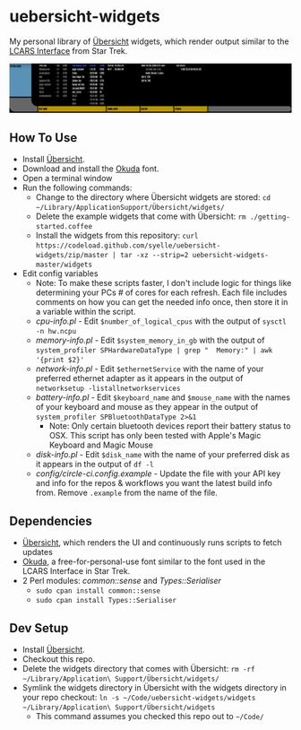 # uebersicht-widgets

My personal library of [Übersicht](http://tracesof.net/uebersicht/) widgets, which render output similar to the [LCARS Interface](https://en.wikipedia.org/wiki/LCARS) from Star Trek.

![Screenshot depicting how my Übersicht widgets render an LCARS-like interface](https://raw.githubusercontent.com/syelle/uebersicht-widgets/master/lcars.png)

## How To Use
- Install [Übersicht](http://tracesof.net/uebersicht/).
- Download and install the [Okuda](http://www.pixelsagas.com/?download=okuda) font.
- Open a terminal window
- Run the following commands:
  - Change to the directory where Übersicht widgets are stored: `cd ~/Library/ApplicationSupport/Übersicht/widgets/`
  - Delete the example widgets that come with Übersicht: `rm ./getting-started.coffee`
  - Install the widgets from this repository: `curl https://codeload.github.com/syelle/uebersicht-widgets/zip/master | tar -xz --strip=2 uebersicht-widgets-master/widgets`
- Edit config variables
  - Note: To make these scripts faster, I don't include logic for things like determining your PCs # of cores for each refresh. Each file includes comments on how you can get the needed info once, then store it in a variable within the script.
  - _cpu-info.pl_ - Edit `$number_of_logical_cpus` with the output of `sysctl -n hw.ncpu`
  - _memory-info.pl_ - Edit `$system_memory_in_gb` with the output of `system_profiler SPHardwareDataType | grep "  Memory:" | awk '{print $2}'`
  - _network-info.pl_ - Edit `$ethernetService` with the name of your preferred ethernet adapter as it appears in the output of `networksetup -listallnetworkservices`
  - _battery-info.pl_ - Edit `$keyboard_name` and `$mouse_name` with the names of your keyboard and mouse as they appear in the output of `system_profiler SPBluetoothDataType 2>&1`
    - Note: Only certain bluetooth devices report their battery status to OSX. This script has only been tested with Apple's Magic Keyboard and Magic Mouse
  - _disk-info.pl_ - Edit `$disk_name` with the name of your preferred disk as it appears in the output of `df -l`
  - _config/circle-ci.config.example_ - Update the file with your API key and info for the repos & workflows you want the latest build info from. Remove `.example` from the name of the file.

## Dependencies
- [Übersicht](http://tracesof.net/uebersicht/), which renders the UI and continuously runs scripts to fetch updates
- [Okuda](http://www.pixelsagas.com/?download=okuda), a free-for-personal-use font similar to the font used in the LCARS Interface in Star Trek.
- 2 Perl modules: _common::sense_ and _Types::Serialiser_
  - `sudo cpan install common::sense`
  - `sudo cpan install Types::Serialiser`

## Dev Setup
- Install [Übersicht](http://tracesof.net/uebersicht/).
- Checkout this repo.
- Delete the widgets directory that comes with Übersicht: `rm -rf ~/Library/Application\ Support/Übersicht/widgets/`
- Symlink the widgets directory in Übersicht with the widgets directory in your repo checkout: `ln -s ~/Code/uebersicht-widgets/widgets ~/Library/Application\ Support/Übersicht/widgets`
  - This command assumes you checked this repo out to `~/Code/`
